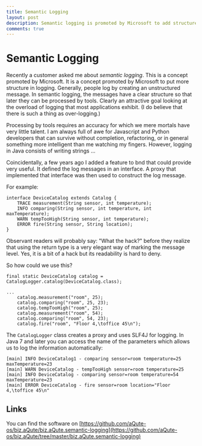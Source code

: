 ```yaml
---
title: Semantic Logging
layout: post
description: Semantic logging is promoted by Microsoft to add structure to logs. Let's see how we can add semantic logging to Java. 
comments: true
---
```


# Semantic Logging

Recently a customer asked me about _semantic logging_. This is a concept
promoted by Microsoft. It is a concept promoted by Microsoft to put more
structure in logging. Generally, people log by creating an unstructured
message. In semantic logging, the messages have a clear structure so
that later they can be processed by tools. Clearly an attractive goal
looking at the overload of logging that most applications exhibit. (I do believe
that there is such a thing as over-logging.)

Processing by tools requires an accuracy for which we mere mortals have very 
little talent. I am always full of awe for Javascript and Python developers 
that can survive without completion, refactoring, or in general something
more intelligent than me watching my fingers. However, logging in Java
consists of writing strings ... 

Coincidentally, a few years ago I added a feature to bnd that could provide
very  useful. It defined the log messages in an interface. A proxy that 
implemented that interface was then used to construct the log message.

For example:

	interface DeviceCatalog extends Catalog {
		TRACE measurement(String sensor, int temperature);
		INFO comparing(String sensor, int temperature, int maxTemperature);
		WARN tempTooHigh(String sensor, int temperature);
		ERROR fire(String sensor, String location);
	}
	
Observant readers will probably say: "What the hack?" before they realize that
using the return type is a very elegant way of marking the message level. Yes, 
it is a bit of a hack but its readability is hard to deny.

So how could we use this?

	final static DeviceCatalog catalog = CatalogLogger.catalog(DeviceCatalog.class);
 
 	...
		catalog.measurement("room", 25);
		catalog.comparing("room", 25, 23);
		catalog.tempTooHigh("room", 25);
		catalog.measurement("room", 54);
		catalog.comparing("room", 54, 23);
		catalog.fire("room", "Floor 4,\toffice 45\n");
 	

The `CatalogLogger` class creates a proxy and uses SLF4J for logging. In Java 7 and
later you can access the name of the parameters which allows us to log the information
automatically:

	[main] INFO DeviceCatalog1 - comparing sensor=room temperature=25 maxTemperature=23
	[main] WARN DeviceCatalog - tempTooHigh sensor=room temperature=25
	[main] INFO DeviceCatalog - comparing sensor=room temperature=54 maxTemperature=23
	[main] ERROR DeviceCatalog - fire sensor=room location="Floor 4,\toffice 45\n"


## Links

You can find the software on [https://github.com/aQute-os/biz.aQute/biz.aQute.semantic-logging](https://github.com/aQute-os/biz.aQute/tree/master/biz.aQute.semantic-logging)

